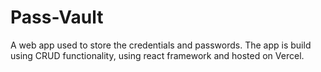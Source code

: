 # Pass-Vault
A web app used to store the credentials and passwords. The app is build using CRUD functionality, using react framework and hosted on Vercel.
